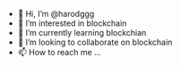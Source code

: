 - 👋 Hi, I’m @harodggg
- 👀 I’m interested in blockchain
- 🌱 I’m currently learning blockchian
- 💞️ I’m looking to collaborate on blockchain
- 📫 How to reach me ...

<!---
harodggg/harodggg is a ✨ special ✨ repository because its `README.md` (this file) appears on your GitHub profile.
You can click the Preview link to take a look at your changes.
--->
